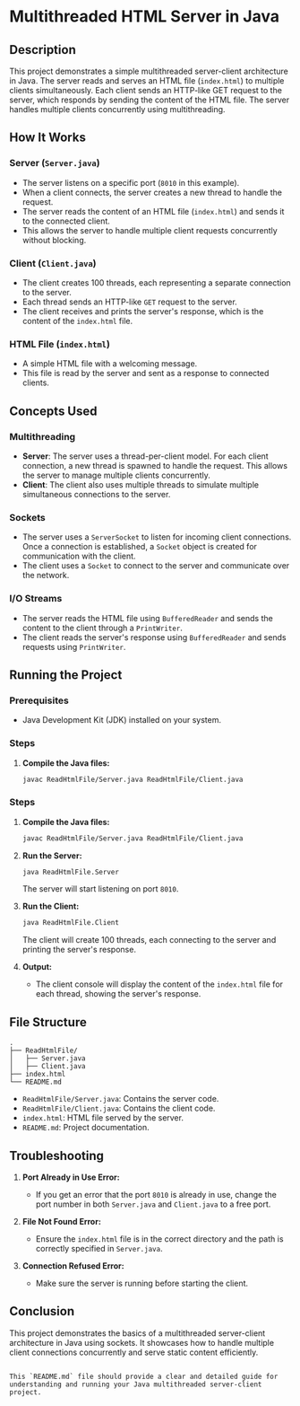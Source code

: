 # Multithreaded HTML Server in Java

## Description

This project demonstrates a simple multithreaded server-client architecture in Java. The server reads and serves an HTML file (`index.html`) to multiple clients simultaneously. Each client sends an HTTP-like GET request to the server, which responds by sending the content of the HTML file. The server handles multiple clients concurrently using multithreading.

## How It Works

### Server (`Server.java`)
- The server listens on a specific port (`8010` in this example).
- When a client connects, the server creates a new thread to handle the request.
- The server reads the content of an HTML file (`index.html`) and sends it to the connected client.
- This allows the server to handle multiple client requests concurrently without blocking.

### Client (`Client.java`)
- The client creates 100 threads, each representing a separate connection to the server.
- Each thread sends an HTTP-like `GET` request to the server.
- The client receives and prints the server's response, which is the content of the `index.html` file.

### HTML File (`index.html`)
- A simple HTML file with a welcoming message.
- This file is read by the server and sent as a response to connected clients.

## Concepts Used

### Multithreading
- **Server**: The server uses a thread-per-client model. For each client connection, a new thread is spawned to handle the request. This allows the server to manage multiple clients concurrently.
- **Client**: The client also uses multiple threads to simulate multiple simultaneous connections to the server.

### Sockets
- The server uses a `ServerSocket` to listen for incoming client connections. Once a connection is established, a `Socket` object is created for communication with the client.
- The client uses a `Socket` to connect to the server and communicate over the network.

### I/O Streams
- The server reads the HTML file using `BufferedReader` and sends the content to the client through a `PrintWriter`.
- The client reads the server's response using `BufferedReader` and sends requests using `PrintWriter`.

## Running the Project

### Prerequisites
- Java Development Kit (JDK) installed on your system.

### Steps

1. **Compile the Java files:**
   ```bash
   javac ReadHtmlFile/Server.java ReadHtmlFile/Client.java
   ```

### Steps

1. **Compile the Java files:**
   ```bash
   javac ReadHtmlFile/Server.java ReadHtmlFile/Client.java
   ```

2. **Run the Server:**
   ```bash
   java ReadHtmlFile.Server
   ```
   The server will start listening on port `8010`.

3. **Run the Client:**
   ```bash
   java ReadHtmlFile.Client
   ```
   The client will create 100 threads, each connecting to the server and printing the server's response.

4. **Output:**
   - The client console will display the content of the `index.html` file for each thread, showing the server's response.

## File Structure
```
.
├── ReadHtmlFile/
│   ├── Server.java
│   ├── Client.java
├── index.html
└── README.md
```

- `ReadHtmlFile/Server.java`: Contains the server code.
- `ReadHtmlFile/Client.java`: Contains the client code.
- `index.html`: HTML file served by the server.
- `README.md`: Project documentation.

## Troubleshooting

1. **Port Already in Use Error:**
   - If you get an error that the port `8010` is already in use, change the port number in both `Server.java` and `Client.java` to a free port.

2. **File Not Found Error:**
   - Ensure the `index.html` file is in the correct directory and the path is correctly specified in `Server.java`.

3. **Connection Refused Error:**
   - Make sure the server is running before starting the client.

## Conclusion

This project demonstrates the basics of a multithreaded server-client architecture in Java using sockets. It showcases how to handle multiple client connections concurrently and serve static content efficiently.
```

This `README.md` file should provide a clear and detailed guide for understanding and running your Java multithreaded server-client project.
